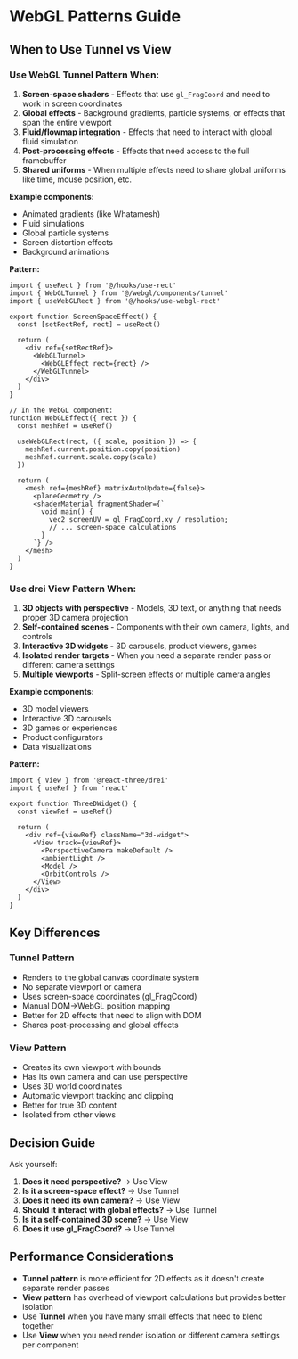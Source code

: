 # WebGL Patterns Guide

## When to Use Tunnel vs View

### Use WebGL Tunnel Pattern When:

1. **Screen-space shaders** - Effects that use `gl_FragCoord` and need to work in screen coordinates
2. **Global effects** - Background gradients, particle systems, or effects that span the entire viewport
3. **Fluid/flowmap integration** - Effects that need to interact with global fluid simulation
4. **Post-processing effects** - Effects that need access to the full framebuffer
5. **Shared uniforms** - When multiple effects need to share global uniforms like time, mouse position, etc.

**Example components:**
- Animated gradients (like Whatamesh)
- Fluid simulations
- Global particle systems
- Screen distortion effects
- Background animations

**Pattern:**
```tsx
import { useRect } from '@/hooks/use-rect'
import { WebGLTunnel } from '@/webgl/components/tunnel'
import { useWebGLRect } from '@/hooks/use-webgl-rect'

export function ScreenSpaceEffect() {
  const [setRectRef, rect] = useRect()

  return (
    <div ref={setRectRef}>
      <WebGLTunnel>
        <WebGLEffect rect={rect} />
      </WebGLTunnel>
    </div>
  )
}

// In the WebGL component:
function WebGLEffect({ rect }) {
  const meshRef = useRef()
  
  useWebGLRect(rect, ({ scale, position }) => {
    meshRef.current.position.copy(position)
    meshRef.current.scale.copy(scale)
  })

  return (
    <mesh ref={meshRef} matrixAutoUpdate={false}>
      <planeGeometry />
      <shaderMaterial fragmentShader={`
        void main() {
          vec2 screenUV = gl_FragCoord.xy / resolution;
          // ... screen-space calculations
        }
      `} />
    </mesh>
  )
}
```

### Use drei View Pattern When:

1. **3D objects with perspective** - Models, 3D text, or anything that needs proper 3D camera projection
2. **Self-contained scenes** - Components with their own camera, lights, and controls
3. **Interactive 3D widgets** - 3D carousels, product viewers, games
4. **Isolated render targets** - When you need a separate render pass or different camera settings
5. **Multiple viewports** - Split-screen effects or multiple camera angles

**Example components:**
- 3D model viewers
- Interactive 3D carousels
- 3D games or experiences
- Product configurators
- Data visualizations

**Pattern:**
```tsx
import { View } from '@react-three/drei'
import { useRef } from 'react'

export function ThreeDWidget() {
  const viewRef = useRef()

  return (
    <div ref={viewRef} className="3d-widget">
      <View track={viewRef}>
        <PerspectiveCamera makeDefault />
        <ambientLight />
        <Model />
        <OrbitControls />
      </View>
    </div>
  )
}
```

## Key Differences

### Tunnel Pattern
- Renders to the global canvas coordinate system
- No separate viewport or camera
- Uses screen-space coordinates (gl_FragCoord)
- Manual DOM→WebGL position mapping
- Better for 2D effects that need to align with DOM
- Shares post-processing and global effects

### View Pattern  
- Creates its own viewport with bounds
- Has its own camera and can use perspective
- Uses 3D world coordinates
- Automatic viewport tracking and clipping
- Better for true 3D content
- Isolated from other views

## Decision Guide

Ask yourself:

1. **Does it need perspective?** → Use View
2. **Is it a screen-space effect?** → Use Tunnel
3. **Does it need its own camera?** → Use View
4. **Should it interact with global effects?** → Use Tunnel
5. **Is it a self-contained 3D scene?** → Use View
6. **Does it use gl_FragCoord?** → Use Tunnel

## Performance Considerations

- **Tunnel pattern** is more efficient for 2D effects as it doesn't create separate render passes
- **View pattern** has overhead of viewport calculations but provides better isolation
- Use **Tunnel** when you have many small effects that need to blend together
- Use **View** when you need render isolation or different camera settings per component